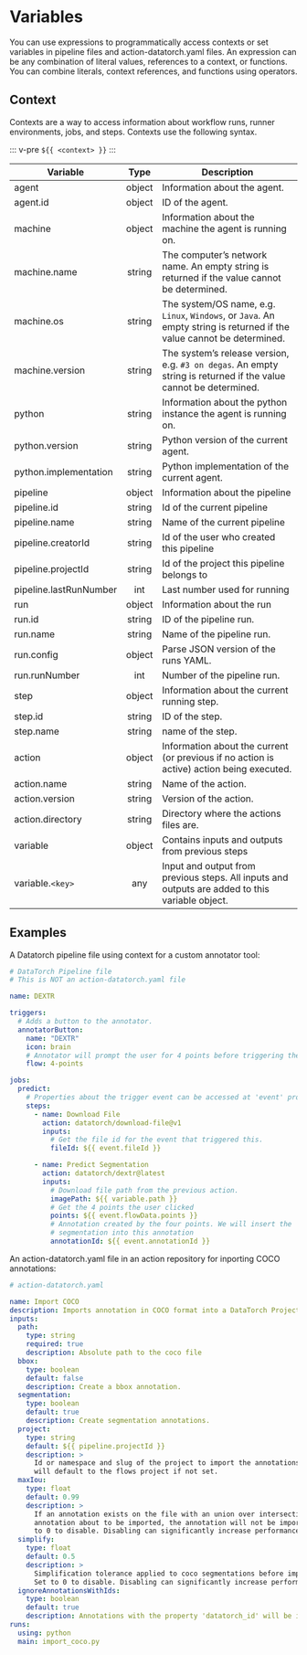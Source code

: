 # Variables

You can use expressions to programmatically access contexts or set variables in pipeline files and action-datatorch.yaml files. An expression can be any combination of literal values,
references to a context, or functions. You can combine literals, context
references, and functions using operators.

## Context

Contexts are a way to access information about workflow runs, runner
environments, jobs, and steps. Contexts use the following syntax.

::: v-pre
`${{ <context> }}`
:::

| Variable               |  Type  | Description                                                                                                            |
| ---------------------- | :----: | ---------------------------------------------------------------------------------------------------------------------- |
| agent                  | object | Information about the agent.                                                                                           |
| agent.id               | object | ID of the agent.                                                                                                       |
| machine                | object | Information about the machine the agent is running on.                                                                 |
| machine.name           | string | The computer’s network name. An empty string is returned if the value cannot be determined.                            |
| machine.os             | string | The system/OS name, e.g. `Linux`, `Windows`, or `Java`. An empty string is returned if the value cannot be determined. |
| machine.version        | string | The system’s release version, e.g. `#3 on degas`. An empty string is returned if the value cannot be determined.       |
| python                 | string | Information about the python instance the agent is running on.                                                         |
| python.version         | string | Python version of the current agent.                                                                                   |
| python.implementation  | string | Python implementation of the current agent.                                                                            |
| pipeline               | object | Information about the pipeline                                                                                         |
| pipeline.id            | string | Id of the current pipeline                                                                                             |
| pipeline.name          | string | Name of the current pipeline                                                                                           |
| pipeline.creatorId     | string | Id of the user who created this pipeline                                                                               |
| pipeline.projectId     | string | Id of the project this pipeline belongs to                                                                             |
| pipeline.lastRunNumber |  int   | Last number used for running                                                                                           |
| run                    | object | Information about the run                                                                                              |
| run.id                 | string | ID of the pipeline run.                                                                                                |
| run.name               | string | Name of the pipeline run.                                                                                              |
| run.config             | object | Parse JSON version of the runs YAML.                                                                                   |
| run.runNumber          |  int   | Number of the pipeline run.                                                                                            |
| step                   | object | Information about the current running step.                                                                            |
| step.id                | string | ID of the step.                                                                                                        |
| step.name              | string | name of the step.                                                                                                      |
| action                 | object | Information about the current (or previous if no action is active) action being executed.                              |
| action.name            | string | Name of the action.                                                                                                    |
| action.version         | string | Version of the action.                                                                                                 |
| action.directory       | string | Directory where the actions files are.                                                                                 |
| variable               | object | Contains inputs and outputs from previous steps                                                                        |
| variable.`<key>`       |  any   | Input and output from previous steps. All inputs and outputs are added to this variable object.                        |

## Examples

A Datatorch pipeline file using context for a custom annotator tool:

```yaml
# DataTorch Pipeline file
# This is NOT an action-datatorch.yaml file

name: DEXTR

triggers:
  # Adds a button to the annotator.
  annotatorButton:
    name: "DEXTR"
    icon: brain
    # Annotator will prompt the user for 4 points before triggering the pipeline
    flow: 4-points

jobs:
  predict:
    # Properties about the trigger event can be accessed at 'event' property
    steps:
      - name: Download File
        action: datatorch/download-file@v1
        inputs:
          # Get the file id for the event that triggered this.
          fileId: ${{ event.fileId }}

      - name: Predict Segmentation
        action: datatorch/dextr@latest
        inputs:
          # Download file path from the previous action.
          imagePath: ${{ variable.path }}
          # Get the 4 points the user clicked
          points: ${{ event.flowData.points }}
          # Annotation created by the four points. We will insert the
          # segmentation into this annotation
          annotationId: ${{ event.annotationId }}
```

An action-datatorch.yaml file in an action repository for inporting COCO annotations:

```yaml
# action-datatorch.yaml

name: Import COCO
description: Imports annotation in COCO format into a DataTorch Project. Files are are matched by name.
inputs:
  path:
    type: string
    required: true
    description: Absolute path to the coco file
  bbox:
    type: boolean
    default: false
    description: Create a bbox annotation.
  segmentation:
    type: boolean
    default: true
    description: Create segmentation annotations.
  project:
    type: string
    default: ${{ pipeline.projectId }}
    description: >
      Id or namespace and slug of the project to import the annotations into. This
      will default to the flows project if not set.
  maxIou:
    type: float
    default: 0.99
    description: >
      If an annotation exists on the file with an union over intersection of the
      annotation about to be imported, the annotation will not be imported. Set
      to 0 to disable. Disabling can significantly increase performance.
  simplify:
    type: float
    default: 0.5
    description: >
      Simplification tolerance applied to coco segmentations before importing.
      Set to 0 to disable. Disabling can significantly increase performance.
  ignoreAnnotationsWithIds:
    type: boolean
    default: true
    description: Annotations with the property 'datatorch_id' will be ignored.
runs:
  using: python
  main: import_coco.py
```